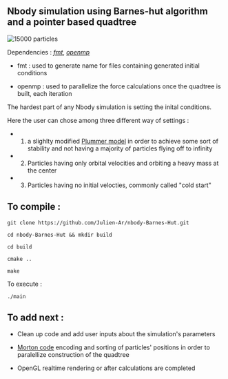 ## Nbody simulation using Barnes-hut algorithm and a pointer based quadtree
![15000 particles](https://raw.githubusercontent.com/Julien-Ar/nbody-barnes-hut/plummer_15000.gif)



Dependencies : [*fmt*](https://github.com/fmtlib/fmt),  [*openmp*](https://www.openmp.org/)

 - fmt : used to generate name for files containing generated initial conditions

- openmp : used to parallelize the force calculations once the quadtree is built, each iteration


The hardest part of any Nbody simulation is setting the inital conditions.

Here the user can chose among three different way of settings :
- 1) a slighlty modified [Plummer model](https://en.wikipedia.org/wiki/Plummer_model) in order to achieve some 
sort of stability and not having a majority of particles flying off to infinity

- 2) Particles having only orbital velocities and orbiting a heavy mass at the center

- 3) Particles having no initial velocties, commonly called "cold start"

## To compile : 

`git clone https://github.com/Julien-Ar/nbody-Barnes-Hut.git`

`cd nbody-Barnes-Hut && mkdir build`

`cd build`

`cmake ..`

`make`

To execute :

`./main`

## To add next :
- Clean up code and add user inputs about the simulation's parameters
- [Morton code](https://en.wikipedia.org/wiki/Z-order_curve) encoding and sorting of particles' positions
in order to paralellize construction of the quadtree

- OpenGL realtime rendering or after calculations are completed
